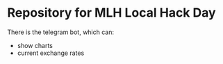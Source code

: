 # Repository for MLH Local Hack Day
There is the telegram bot, which can:
- show charts
- current exchange rates
